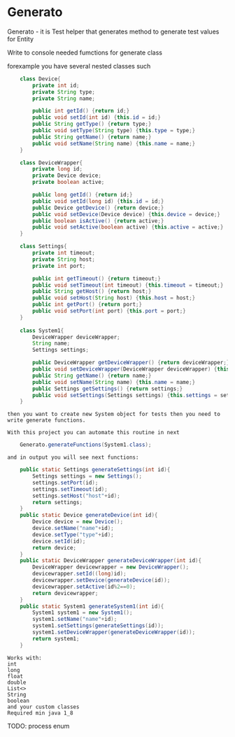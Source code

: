 # Generato
Generato - it is Test helper that generates method to generate test values for Entity

Write to console needed fumctions for generate class

forexample you have several nested classes such
```java
    class Device{
        private int id;
        private String type;
        private String name;

        public int getId() {return id;}
        public void setId(int id) {this.id = id;}
        public String getType() {return type;}
        public void setType(String type) {this.type = type;}
        public String getName() {return name;}
        public void setName(String name) {this.name = name;}
    }

    class DeviceWrapper{
        private long id;
        private Device device;
        private boolean active;

        public long getId() {return id;}
        public void setId(long id) {this.id = id;}
        public Device getDevice() {return device;}
        public void setDevice(Device device) {this.device = device;}
        public boolean isActive() {return active;}
        public void setActive(boolean active) {this.active = active;}
    }

    class Settings{
        private int timeout;
        private String host;
        private int port;

        public int getTimeout() {return timeout;}
        public void setTimeout(int timeout) {this.timeout = timeout;}
        public String getHost() {return host;}
        public void setHost(String host) {this.host = host;}
        public int getPort() {return port;}
        public void setPort(int port) {this.port = port;}
    }
    
    class System1{
        DeviceWrapper deviceWrapper;
        String name;
        Settings settings;

        public DeviceWrapper getDeviceWrapper() {return deviceWrapper;}
        public void setDeviceWrapper(DeviceWrapper deviceWrapper) {this.deviceWrapper = deviceWrapper;}
        public String getName() {return name;}
        public void setName(String name) {this.name = name;}
        public Settings getSettings() {return settings;}
        public void setSettings(Settings settings) {this.settings = settings;}
    }
```	
	then you want to create new System object for tests then you need to write generate functions.
	
	With this project you can automate this routine in next 
```java	
	Generato.generateFunctions(System1.class);
```	
	and in output you will see next functions:
	
```java
	public static Settings generateSettings(int id){
		Settings settings = new Settings();
		settings.setPort(id);
		settings.setTimeout(id);
		settings.setHost("host"+id);
		return settings;
	}
	public static Device generateDevice(int id){
		Device device = new Device();
		device.setName("name"+id);
		device.setType("type"+id);
		device.setId(id);
		return device;
	}
	public static DeviceWrapper generateDeviceWrapper(int id){
		DeviceWrapper devicewrapper = new DeviceWrapper();
		devicewrapper.setId((long)id);
		devicewrapper.setDevice(generateDevice(id));
		devicewrapper.setActive(id%2==0);
		return devicewrapper;
	}
	public static System1 generateSystem1(int id){
		System1 system1 = new System1();
		system1.setName("name"+id);
		system1.setSettings(generateSettings(id));
		system1.setDeviceWrapper(generateDeviceWrapper(id));
		return system1;
	}
```	
	Works with:
	int
	long
	float
	double
	List<>
	String
	boolean
	and your custom classes
	Required min java 1_8
TODO:
	process enum
